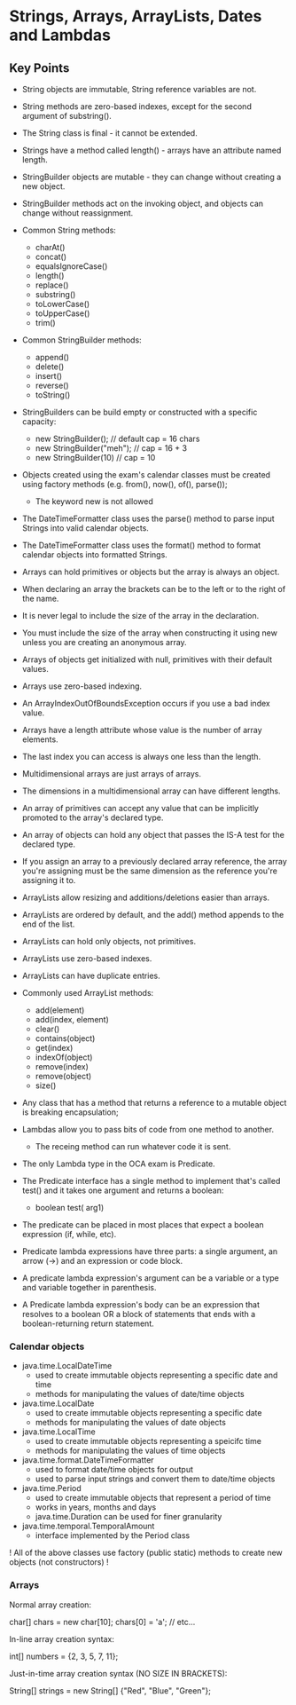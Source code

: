 # Strings, Arrays, ArrayLists, Dates and Lambdas

## Key Points

* String objects are immutable, String reference variables are not.
* String methods are zero-based indexes, except for the second argument of substring().
* The String class is final - it cannot be extended.
* Strings have a method called length() - arrays have an attribute named length.
* StringBuilder objects are mutable - they can change without creating a new object.
* StringBuilder methods act on the invoking object, and objects can change without reassignment.
* Common String methods:
	* charAt()
	* concat()
	* equalsIgnoreCase()
	* length()
	* replace()
	* substring()
	* toLowerCase()
	* toUpperCase()
	* trim()
* Common StringBuilder methods:
	* append()
	* delete()
	* insert()
	* reverse()
	* toString()
* StringBuilders can be build empty or constructed with a specific capacity:
	* new StringBuilder(); // default cap = 16 chars
	* new StringBuilder("meh"); // cap = 16 + 3
	* new StringBuilder(10) // cap = 10
	
	
	
* Objects created using the exam's calendar classes must be created using factory methods (e.g. from(), now(), of(), parse());
	* The keyword new is not allowed
* The DateTimeFormatter class uses the parse() method to parse input Strings into valid calendar objects.
* The DateTimeFormatter class uses the format() method to format calendar objects into formatted Strings.

* Arrays can hold primitives or objects but the array is always an object.
* When declaring an array the brackets can be to the left or to the right of the name.
* It is never legal to include the size of the array in the declaration.
* You must include the size of the array when constructing it using new unless you are creating an anonymous array.
* Arrays of objects get initialized with null, primitives with their default values.
* Arrays use zero-based indexing.
* An ArrayIndexOutOfBoundsException occurs if you use a bad index value.
* Arrays have a length attribute whose value is the number of array elements.
* The last index you can access is always one less than the length.
* Multidimensional arrays are just arrays of arrays.
* The dimensions in a multidimensional array can have different lengths.
* An array of primitives can accept any value that can be implicitly promoted to the array's declared type.
* An array of objects can hold any object that passes the IS-A test for the declared type.

* If you assign an array to a previously declared array reference, the array you're assigning must be the same dimension as the reference you're assigning it to.

* ArrayLists allow resizing and additions/deletions easier than arrays.
* ArrayLists are ordered by default, and the add() method appends to the end of the list.
* ArrayLists can hold only objects, not primitives.
* ArrayLists use zero-based indexes.
* ArrayLists can have duplicate entries.
* Commonly used ArrayList methods:
	* add(element)
	* add(index, element)
	* clear()
	* contains(object)
	* get(index)
	* indexOf(object)
	* remove(index)
	* remove(object)
	* size()

* Any class that has a method that returns a reference to a mutable object is breaking encapsulation;

* Lambdas allow you to pass bits of code from one method to another.
	* The receing method can run whatever code it is sent.
* The only Lambda type in the OCA exam is Predicate.
* The Predicate interface has a single method to implement that's called test() and it takes one argument and returns a boolean:
	* boolean test(<T> arg1)
* The predicate can be placed in most places that expect a boolean expression (if, while, etc).
* Predicate lambda expressions have three parts: a single argument, an arrow (->) and an expression or code block.
* A predicate lambda expression's argument can be a variable or a type and variable together in parenthesis.
* A Predicate lambda expression's body can be an expression that resolves to a boolean OR a block of statements that ends with a boolean-returning return statement.

### Calendar objects

* java.time.LocalDateTime
	* used to create immutable objects representing a specific date and time
	* methods for manipulating the values of date/time objects
* java.time.LocalDate
	* used to create immutable objects representing a specific date
	* methods for manipulating the values of date objects
* java.time.LocalTime
	* used to create immutable objects representing a speicifc time
	* methods for manipulating the values of time objects
* java.time.format.DateTimeFormatter
	* used to format date/time objects for output
	* used to parse input strings and convert them to date/time objects
* java.time.Period
	* used to create immutable objects that represent a period of time
	* works in years, months and days
	* java.time.Duration can be used for finer granularity
* java.time.temporal.TemporalAmount
	* interface implemented by the Period class

! All of the above classes use factory (public static) methods to create new objects (not constructors) !

### Arrays

Normal array creation:

char[] chars = new char[10];
chars[0] = 'a'; // etc...

In-line array creation syntax:

int[] numbers = {2, 3, 5, 7, 11};

Just-in-time array creation syntax (NO SIZE IN BRACKETS):

String[] strings = new String[] {"Red", "Blue", "Green"};
